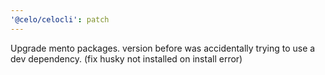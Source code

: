 ```yaml
---
'@celo/celocli': patch
---
```


Upgrade mento packages. version before was accidentally trying to use a dev dependency. (fix husky not installed on install error)

